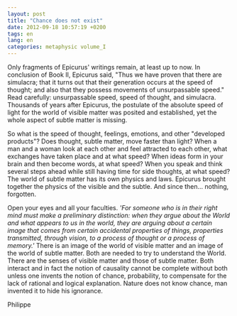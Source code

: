 ```yaml
---
layout: post
title: "Chance does not exist"
date: 2012-09-18 10:57:19 +0200
tags: en
lang: en
categories: metaphysic volume_I
---
```

Only fragments of Epicurus' writings remain, at least up to now. In conclusion of Book II, Epicurus said, "Thus we have proven that there are simulacra; that it turns out that their generation occurs at the speed of thought; and also that they possess movements of unsurpassable speed." Read carefully: unsurpassable speed, speed of thought, and simulacra.
Thousands of years after Epicurus, the postulate of the absolute speed of light for the world of visible matter was posited and established, yet the whole aspect of subtle matter is missing.

So what is the speed of thought, feelings, emotions, and other "developed products"? Does thought, subtle matter, move faster than light? When a man and a woman look at each other and feel attracted to each other, what exchanges have taken place and at what speed? When ideas form in your brain and then become words, at what speed? When you speak and think several steps ahead while still having time for side thoughts, at what speed? The world of subtle matter has its own physics and laws. Epicurus brought together the physics of the visible and the subtle. And since then... nothing, forgotten.

Open your eyes and all your faculties. *'For someone who is in their right mind must make a preliminary distinction: when they argue about the World and what appears to us in the world, they are arguing about a certain image that comes from certain accidental properties of things, properties transmitted, through vision, to a process of thought or a process of memory.'* There is an image of the world of visible matter and an image of the world of subtle matter. Both are needed to try to understand the World. There are the senses of visible matter and those of subtle matter. Both interact and in fact the notion of causality cannot be complete without both unless one invents the notion of chance, probability, to compensate for the lack of rational and logical explanation. Nature does not know chance, man invented it to hide his ignorance.

Philippe

<!-- 
This work is licensed under a Creative Commons Attribution-NonCommercial 4.0 International License.
-->